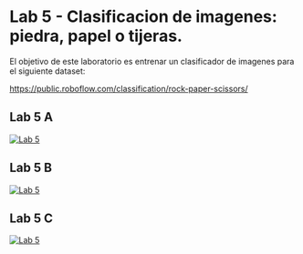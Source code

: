 # Lab 5 - Clasificacion de imagenes: piedra, papel o tijeras.

El objetivo de este laboratorio es entrenar un clasificador de imagenes para el siguiente dataset:

https://public.roboflow.com/classification/rock-paper-scissors/

## Lab 5 A

[![Lab 5](https://colab.research.google.com/assets/colab-badge.svg)](https://colab.research.google.com/github/FCEIA-AAII/lab5/blob/master/lab5.ipynb)

## Lab 5 B

[![Lab 5](https://colab.research.google.com/assets/colab-badge.svg)](https://colab.research.google.com/github/FCEIA-AAII/lab5/blob/master/lab5b.ipynb)

## Lab 5 C

[![Lab 5](https://colab.research.google.com/assets/colab-badge.svg)](https://colab.research.google.com/github/FCEIA-AAII/lab5/blob/master/lab5c.ipynb)